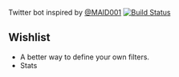 Twitter bot inspired by [@MAID001](https://twitter.com/)
[![Build Status](https://travis-ci.org/vomitcuddle/maidbot.png)](https://travis-ci.org/vomitcuddle/maidbot)

Wishlist
--------
* A better way to define your own filters.
* Stats

